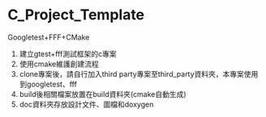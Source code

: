 # C_Project_Template
Googletest+FFF+CMake

1. 建立gtest+fff測試框架的c專案
2. 使用cmake維護創建流程
3. clone專案後，請自行加入third party專案至third_party資料夾，本專案使用到googletest、fff
4. build後相關檔案放置在build資料夾(cmake自動生成)
5. doc資料夾存放設計文件、圖檔和doxygen